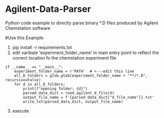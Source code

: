 # Agilent-Data-Parser
Python code example to directly parse binary *.D files produced by Agilent Chemstation software


#Use this Example
1. pip install -r requirements.txt
2. edit varibale 'experiment_folder_name' in main entry point to reflect the correct location fo the chemstation experiment file
```
if __name__ == "__main__":
    experiment_folder_name = r'PATH'  # <---edit this line
    all_D_folders = glob.glob(experiment_folder_name + "**/*.D", recursive=False)
    for d in all_D_folders:
        print(f"opening folder: {d}")
        parsed_data_dict = read_agilent_d_file(d)
        output_file_name = f'{parsed_data_dict["d_file_name"]}.txt'
        write_txt(parsed_data_dict, output_file_name)
```
3. execute
